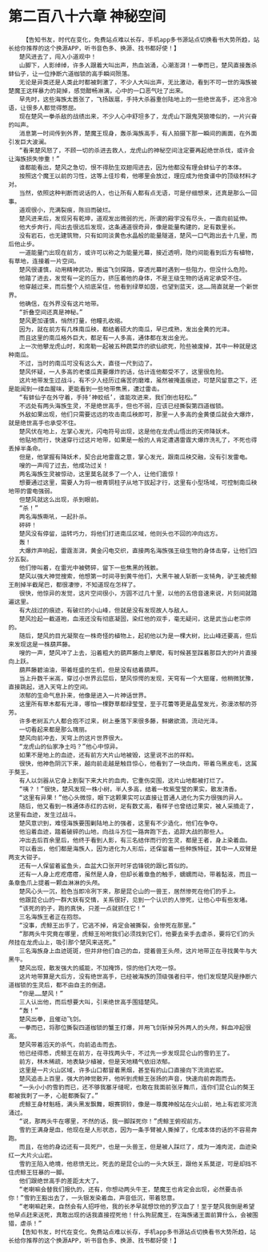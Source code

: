 # 第二百八十六章 神秘空间
        【告知书友，时代在变化，免费站点难以长存，手机app多书源站点切换看书大势所趋，站长给你推荐的这个换源APP，听书音色多、换源、找书都好使！】
       楚风进去了，闯入小道观中！
       山脚下，人影绰绰，许多人跟着大叫出声，热血汹涌，心潮澎湃！一拳而已，楚风直接轰杀蚌仙子，让一位挣断六道枷锁的高手瞬间殒落。
       无论是异类还是人类此时都被刺激了，不少人大叫出声，无比激动，看到不可一世的海族被楚魔王这样暴力的毙掉，感觉酣畅淋漓，心中的一口恶气吐了出来。
       早先时，这些海族太嚣张了，飞扬跋扈，手持大杀器重创陆地上的一些绝世高手，还冷言冷语，让很多人都觉得憋屈。
       现在楚风一拳杀敌的战绩出来，不少人心中舒坦多了，龙虎山下跟鬼哭狼嚎似的，一片兴奋的叫声。
       消息第一时间传到外界，楚魔王现身，轰杀海族高手，有人拍摄下那一瞬间的画面，在外面引发巨大波澜。
       “看来楚风怒了，不顾一切的杀进去救人，龙虎山的神秘空间注定要再起绝世杀伐，或许会让海族损失惨重！”
       谁都能看出，楚风之急切，恨不得肋生双翅闯进去，因为他都没有理会蚌仙子的本体。
       按照这个魔王以前的习性，这等上佳珍肴，他哪里会放过，理应成为他食谱中的顶级材料才对。
       当然，依照这种判断而说话的人，也让所有人都有点无语，可是仔细想来，还真是那么一回事。
       道观很小，充满裂痕，陈旧而破烂。
       楚风进来后，发现另有乾坤，道观发出微弱的光，所谓的殿宇没有尽头，一直向前延伸。
       他大步奔行，闯出去很远后发现，这条通道很奇异，像是能量构建的，足有数里长。
       没有岩石，也无建筑物，只有如同淡黄色水晶般的能量隧道，楚风一口气跑出去十几里，而后他止步。
       一道能量门出现在前方，或许可以称之为能量光幕，接近透明，隐约间能看到后方有植物，有草地，连接着一片空间。
       楚风很谨慎，动用精神武功，搬运飞剑探路，穿透光幕时遇到一些阻力，但没什么危险。
       他踏了进去，发觉有一定的压力，挤压着他的身体，不是王级生物的话肯定承受不住。
       他穿越过来，而后整个人彻底呆住，他看到绿草如茵，也望到蓝天，这……简直就是一个新世界。
       他确信，在外界没有这片地带。
       “折叠空间还真是神秘。”
       楚风更加谨慎，悄然打量，他瞳孔收缩。
       因为，就在前方有几株南瓜秧，都结着硕大的南瓜，早已成熟，发出金黄的光泽。
       而且这里的南瓜格外巨大，都足有一人多高，通体都在发出金光。
       上一次他攀龙虎山时，和席勒一起被五种蔬菜炸的欲仙欲死，险些被废掉，其中一种就是这种南瓜。
       不过，当时的南瓜可没有这么大，直径一尺到边了。
       楚风怀疑，一人多高的老倭瓜真要爆炸的话，估计连他都受不了，这里很危险。
       这片地带发生过战斗，有不少人经历过痛苦的磨难，虽然被掩盖痕迹，可楚风留意之下，还是能闻到一缕血腥味，更能看到一些地带焦黑，遭过雷击。
       “有蚌仙子在外守着，手持‘神蛟纸’，谁能攻进来，我们倒也轻松。”
       不远处有两头海族生灵，不是绝世高手，但也不弱，应该已经撕裂第四道枷锁。
       外敌如果出现，他们只需要远远的攻击南瓜秧即可，那里一人多高的金黄倭瓜就会大爆炸，就是绝世高手也承受不住。
       楚风伏在地上，左掌心发光，闪电符号出现，这是他在龙虎山悟出的天师降妖术。
       他贴地而行，快速穿行过这片地带，如果是一般的人肯定遭遇雷霆大爆炸洗礼了，不死也得丢掉半条命。
       但是，他掌握有降妖术，契合此地雷霆之意，掌心发光，跟南瓜秧交融，没有引发雷电。
       嗖的一声闯了过去，他成功过关！
       两名海族生灵被惊动，这里莫名就多了一个人，让他们震惊！
       想要通过这里，需要人为将一根青铜柱子从地下拔起才行，这里有小型场域，可控制南瓜秧地带的雷电强弱。
       但楚风就这么出现，杀到眼前。
       “杀！”
       两名海族嘶吼，一起扑杀。
       砰砰！
       楚风没有停留，运转巧力，将他们打进南瓜区域，他则头也不回的冲向远方。
       轰！
       大爆炸声响起，雷霆澎湃，黄金闪电交织，直接两名海族强王级生物的身体击穿，让他们四分五裂。
       他们惨叫着，在雷光中被劈碎，留下一些焦黑的残骸。
       楚风以强大神觉搜索，他想第一时间寻到黄牛他们，大黑牛被人斩断一支犄角，驴王被虎鲸王削掉半截尾巴，都很凄惨，不知道现在怎样了。
       很快，他惊异的发觉，这片空间很小，方圆不过几十里，以他的五倍音速来说，片刻间就踏遍这里。
       有大战过的痕迹，有破烂的小山峰，但就是没有发现故人与敌人。
       楚风捡起一截道袍，血液还没有彻底凝固，染红他的双手，毫无疑问，这是武当山老宗师的。
       随后，楚风的目光凝聚在一株奇怪的植物上，起初他以为是一棵大树，比山峰还要高，但后来发现这是一株葫芦藤。
       嗖的一声，楚风冲了上去，沿着粗大的葫芦藤向上攀爬，有时候甚至踩着那巨大的叶片直接向上跃。
       葫芦藤碧油油，带着旺盛的生机，但是没有结着葫芦。
       当上升数千米高，穿过小世界云层后，楚风惊愕的发现，天穹有一个大窟窿，他稍微犹豫，直接跳起，进入天穹上的空间。
       浓郁的生命气息扑来，他像是进入一片神话世界。
       这里所有草木都有光泽，哪怕一棵野草都绿莹莹，至于花蕾等更是晶莹发光，弥漫浓郁的芬芳。
       许多老树五六人都合抱不过来，树上垂落下来很多藤，鲜嫩欲滴，流动光泽。
       一切看起来都是那么瑰丽。
       楚风向前冲去，天穹上的这片世界很大。
       “龙虎山的仙家净土吗？”他心中惊异。
       如果不是地上的血迹，还有前方大片山地被毁，这里说不出的祥和。
       很快，他神色阴沉下来，越向前走越是触目惊心，他看到了一块血肉，带着乌黑皮毛，这属于獒王。
       有人以剑器从它身上割裂下来大片的血肉，它重伤突围，这片山地都被打烂了。
       “咦？！”很快，楚风发现一株小树，半人多高，结着一枚紫莹莹的果实，散发清香。
       “这里有异果！”他心头微惊，眼下这颗果实可以直接让普通人进化为实力很强的异人。
       随后，他又看到一株通体赤红的古树，足有数丈高，看样子也曾结过果实，被人采摘走了，这里有血迹，发生过战斗。
       楚风意识到，难怪海族要围剿陆地上的强者，这里有不少造化，他们在争夺。
       他沿着血迹，踏着破碎的山地，向战斗方位一路奔跑下去，追踪大战的那些人。
       冲出去后百余里后，他终于看到人影，有三名结伴而行的生灵，都是王者，身上染着血。
       可以看出，他们都是海族人，因为进化为人形后，还保留着一些种族特征，其中一人双臂是两支大钳子。
       还有一人保留着鲨鱼头，血盆大口张开时牙齿锋锐的跟匕首似的。
       还有一人身上疙疙瘩瘩，虽然是人身，但却长着章鱼的触手，蠕蠕而动，带着黏液，而且一条章鱼爪上提着一颗血淋淋的头颅。
       楚风心头一沉，脸色当即冷冽下来，那是昆仑山的一兽王，居然惨死在他们的手上。
       他跟昆仑山的一群大妖有交情，关系很好，见到一个认识的人惨死，让他心中有些发堵。
       “该死的豹子，跑的真快，只差一点就抓住它！”
       三名海族王者正在抱怨。
       “没事，虎鲸王出手了，它逃不掉，肯定会被撕裂，会惨死在那里。”
       “那两头牛究竟在哪里，虎鲸王吩咐我们必须找到它们，他要去亲手去虐杀，要将它们的头颅挂在龙虎山上，吸引那个楚风来送死。”
       三名海族身上血迹斑斑，但并非他们自己的血，提着兽王头颅，这片地带正在寻找黄牛与大黑牛。
       楚风出现，散发强大的威能，不加掩饰，惊的他们大吃一惊。
       这片地带算是大后方，没有绝世高手，已经被海族的顶级强者扫平，他们发现楚风是挣断六道枷锁的生灵后，都不由自主的倒退。
       “你是……楚风！”
       三人认出他，而后想要大叫，引来绝世高手围猎楚风。
       “轰！”
       楚风出拳，且催动飞剑。
       一拳而已，将那位撕裂四道枷锁的蟹王打爆，并用飞剑斩掉另外两人的头颅，鲜血冲起很高。
       楚风带着滔天的杀气，向前追击而去。
       他已经得悉，虎鲸王在前方，在寻找两头牛，不过先一步发现昆仑山的雪豹王了。
       前方，林木稀疏，地表缺少植被，但是天地精气依旧浓郁。
       这里是一片火山区域，许多山口都冒着黑烟，甚至有的山口直接向下流淌岩浆。
       楚风追击上百里，强大的神觉散开，他听到虎鲸王张扬的声音，快速向前奔跑而去。
       “一头小小的雪豹而已，还不够我塞牙缝呢，也敢在我面前张牙舞爪，连你们昆仑山的獒王都被我刺了一矛，心脏都撕裂了。”
       虎鲸王身材魁梧，满头黑发飘舞，眼赛铜铃，像是一尊魔神般站在火山前，地上有岩浆河流涌过。
       “说，那两头牛在哪里，不然的话，我一脚踩死你！”虎鲸王俯视前方。
       雪豹王满身是血，他现在是人形状态，因为一条手臂被人撕掉了，化成本体的话的不容易奔跑。
       而且，在他的身边还有一具死尸，也是一头兽王，但是被人踩烂了，成为一滩肉泥，血迹染红一大片火山岩。
       雪豹王陷入绝境，他悲愤无比，死去的是昆仑山的一头大妖王，跟他关系莫逆，可是却挡不住虎鲸王狂暴的一脚。
       他们跟绝世高手的差距太大了。
       “老喇嘛会替我们报仇的，还有，你想动两头牛王，楚魔王也肯定会出现，必然要击杀你！”雪豹王豁出去了，一头银发染着血，声音低沉，带着怒意。
       “老喇嘛赶来，自然会有人招呼他，我的长矛早就想饮他的罗汉血了！至于楚风我倒是希望他早点赶来送死，真敢出现的话我直接捏死他！什么狗屁魔王，在海族诸王面前算什么，会被围猎，虐杀！”
       【告知书友，时代在变化，免费站点难以长存，手机app多书源站点切换看书大势所趋，站长给你推荐的这个换源APP，听书音色多、换源、找书都好使！】